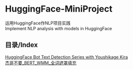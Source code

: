 # HuggingFace-MiniProject
运用HuggingFace作NLP项目实践<br>
Implement NLP analysis with models in HuggingFace <br>
## 目录/Index
[HuggingFace Bot Text Detection Series with Youshikage Kira](https://github.com/GioDio1002/HuggingFace-Mini-Project/tree/main/en/HuggingFace%20Bot%20Text%20Detection%20Series%20with%20Youshikage%20Kira)<br>
[杰哥不要_BERT_WMM_全词遮罩填充](https://github.com/GioDio1002/HuggingFace-Mini-Project/blob/main/chi/%E6%9D%B0%E5%93%A5%E4%B8%8D%E8%A6%81_BERT_WMM_%E5%85%A8%E8%AF%8D%E9%81%AE%E7%BD%A9%E5%A1%AB%E5%85%85.ipynb)
